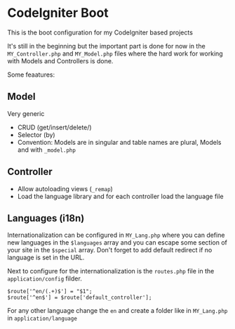 CodeIgniter Boot
================

This is the boot configuration for my CodeIgniter based projects

It's still in the beginning but the important part is done for now in the `MY_Controller.php` and `MY_Model.php` files
where the hard work for working with Models and Controllers is done.

Some feaatures:

Model
-----

Very generic

* CRUD (get/insert/delete/)
* Selector (by)
* Convention: Models are in singular and table names are plural, Models and with `_model.php`

Controller
----------

* Allow autoloading views (`_remap`)
* Load the language library and for each controller load the language file

Languages (i18n)
----------------

Internationalization can be configured in `MY_Lang.php` where you can define new languages in the `$languages` array and
 you can escape some section of your site in the `$special` array. Don't forget to add default redirect if no language
 is set in the URL.

Next to configure for the internationalization is the `routes.php` file in the `application/config` filder. 

    $route['^en/(.+)$'] = "$1";
    $route['^en$'] = $route['default_controller'];

For any other language change the `en` and create a folder like in `MY_Lang.php` in `application/language`
